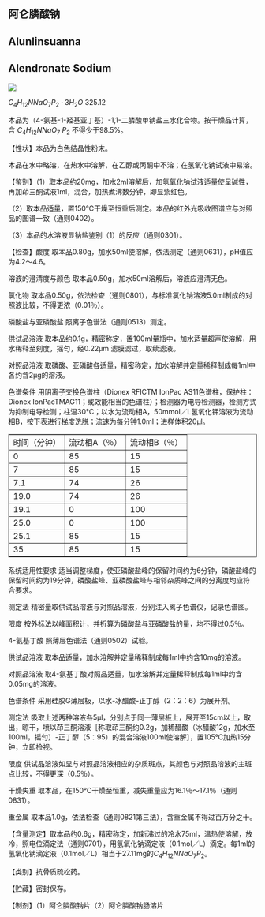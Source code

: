 ## 阿仑膦酸钠

## Alunlinsuanna

## Alendronate Sodium

<!-- O ✓ HO. H _ { 2 } N =0 P , 3 H _ { 2 } O HO OH  -->
![](https://web-api.textin.com/ocr_image/external/de72194dd37dac64.jpg)

$C_{4}H_{12}NNaO_{7}P_{2}\cdot 3H_{2}O$ 325.12

本品为（4-氨基-1-羟基亚丁基）-1,1-二膦酸单钠盐三水化合物。按干燥品计算，含 $C_{4}H_{12}NNaO_{7}$ $P_{2}$ 不得少于98.5%。

【性状】本品为白色结晶性粉末。

本品在水中略溶，在热水中溶解，在乙醇或丙酮中不溶；在氢氧化钠试液中易溶。

【鉴别】（1）取本品约20mg，加水2ml溶解后，加氢氧化钠试液适量使呈碱性，再加茚三酮试液1ml，混合，加热煮沸数分钟，即显紫红色。

（2）取本品适量，置150℃干燥至恒重后测定。本品的红外光吸收图谱应与对照品的图谱一致（通则0402）。

（3）本品的水溶液显钠盐鉴别（1）的反应（通则0301）。

【检查】酸度 取本品0.80g，加水50ml使溶解，依法测定（通则0631），pH值应为4.2～4.6。

溶液的澄清度与颜色 取本品0.50g，加水50ml溶解后，溶液应澄清无色。

氯化物 取本品0.50g，依法检查（通则0801），与标准氯化钠溶液5.0ml制成的对照液比较，不得更浓（0.01％）。

磷酸盐与亚磷酸盐 照离子色谱法（通则0513）测定。

供试品溶液 取本品约0.1g，精密称定，置100ml量瓶中，加水适量超声使溶解，用水稀释至刻度，摇匀，经0.22μm 滤膜滤过，取续滤液。

对照品溶液 取磷酸、亚磷酸各适量，精密称定，加水溶解并定量稀释制成每1ml中各约含2μg的溶液。

色谱条件 用阴离子交换色谱柱（Dionex RFICTM IonPac AS11色谱柱，保护柱：Dionex IonPacTMAG11；或效能相当的色谱柱）；检测器为电导检测器，检测方式为抑制电导检测；柱温30℃；以水为流动相A，50mmol／L氢氧化钾溶液为流动相B，按下表进行梯度洗脱；流速为每分钟1.0ml；进样体积20μl。

<table border="1" ><tr>
<td colspan="1" rowspan="1">时间（分钟）</td>
<td colspan="1" rowspan="1">流动相A（％）</td>
<td colspan="1" rowspan="1">流动相B（％）</td>
</tr><tr>
<td colspan="1" rowspan="1">0 </td>
<td colspan="1" rowspan="1">85 </td>
<td colspan="1" rowspan="1">15 </td>
</tr><tr>
<td colspan="1" rowspan="1">7 </td>
<td colspan="1" rowspan="1">85 </td>
<td colspan="1" rowspan="1">15 </td>
</tr><tr>
<td colspan="1" rowspan="1">7.1 </td>
<td colspan="1" rowspan="1">74 </td>
<td colspan="1" rowspan="1">26 </td>
</tr><tr>
<td colspan="1" rowspan="1">19.0 </td>
<td colspan="1" rowspan="1">74 </td>
<td colspan="1" rowspan="1">26 </td>
</tr><tr>
<td colspan="1" rowspan="1">19.1 </td>
<td colspan="1" rowspan="1">0 </td>
<td colspan="1" rowspan="1">100 </td>
</tr><tr>
<td colspan="1" rowspan="1">25.0 </td>
<td colspan="1" rowspan="1">0 </td>
<td colspan="1" rowspan="1">100 </td>
</tr><tr>
<td colspan="1" rowspan="1">25.1 </td>
<td colspan="1" rowspan="1">85 </td>
<td colspan="1" rowspan="1">15 </td>
</tr><tr>
<td colspan="1" rowspan="1">35 </td>
<td colspan="1" rowspan="1">85 </td>
<td colspan="1" rowspan="1">15 </td>
</tr></table>

系统适用性要求 适当调整梯度，使亚磷酸盐峰的保留时间约为6分钟，磷酸盐峰的保留时间约为19分钟，磷酸盐峰、亚磷酸盐峰与相邻杂质峰之间的分离度均应符合要求。

测定法 精密量取供试品溶液与对照品溶液，分别注入离子色谱仪，记录色谱图。

限度 按外标法以峰面积计，并折算为磷酸盐与亚磷酸盐的量，均不得过0.5％。

4-氨基丁酸 照薄层色谱法（通则0502）试验。

供试品溶液 取本品适量，加水溶解并定量稀释制成每1ml中约含10mg的溶液。

对照品溶液 取4-氨基丁酸对照品适量，加水溶解并定量稀释制成每1ml中约含0.05mg的溶液。

色谱条件 采用硅胶G薄层板，以水-冰醋酸-正丁醇（2：2：6）为展开剂。

测定法 吸取上述两种溶液各5μl，分别点于同一薄层板上，展开至15cm以上，取出，晾干，喷以茚三酮溶液［称取茚三酮约0.2g，加稀醋酸（冰醋酸12g，加水至100ml，摇匀）-正丁醇（5：95）的混合溶液100ml使溶解］，置105℃加热15分钟，立即检视。

限度 供试品溶液如显与对照品溶液相应的杂质斑点，其颜色与对照品溶液的主斑点比较，不得更深（0.5％）。

干燥失重 取本品，在150℃干燥至恒重，减失重量应为16.1％～17.1％（通则0831）。

重金属 取本品1.0g，依法检查（通则0821第三法），含重金属不得过百万分之十。

【含量测定】取本品约0.6g，精密称定，加新沸过的冷水75ml，温热使溶解，放冷，照电位滴定法（通则0701），用氢氧化钠滴定液（0.1mol／L）滴定。每1ml的氢氧化钠滴定液（0.1mol／L）相当于27.11mg的$C_{4}H_{12}NNaO_{7}P_{2}$。

【类别】抗骨质疏松药。

【贮藏】密封保存。

【制剂】（1）阿仑膦酸钠片（2）阿仑膦酸钠肠溶片